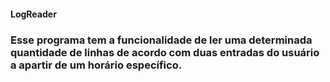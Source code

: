 #### LogReader
### Esse programa tem a funcionalidade de ler uma determinada quantidade de linhas de acordo com duas entradas do usuário a apartir de um horário específico.

